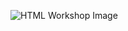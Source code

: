 ![HTML Workshop Image](https://github.com/Mohammed-Dawood/HTML_Workshop/assets/78726877/997fd054-7ec9-4fa7-8f96-a14822992577)
